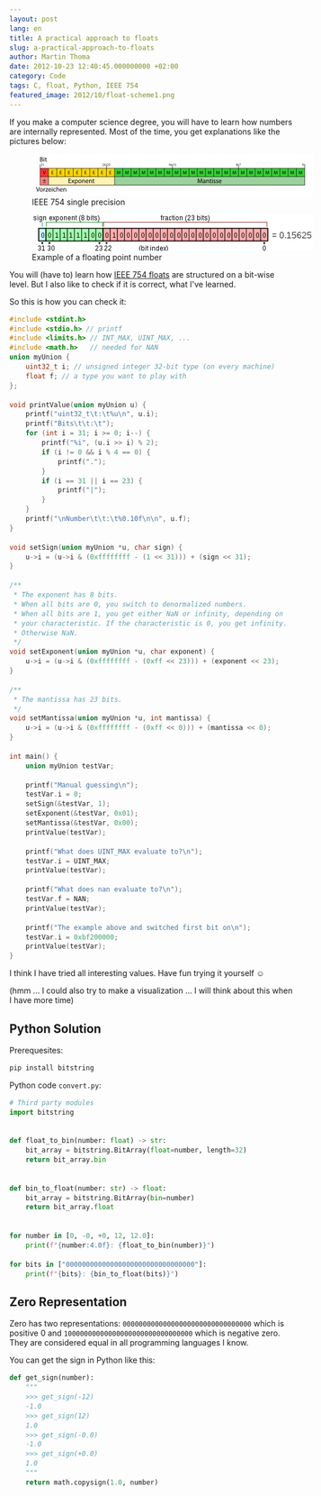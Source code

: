 ```yaml
---
layout: post
lang: en
title: A practical approach to floats
slug: a-practical-approach-to-floats
author: Martin Thoma
date: 2012-10-23 12:40:45.000000000 +02:00
category: Code
tags: C, float, Python, IEEE 754
featured_image: 2012/10/float-scheme1.png
---
```

If you make a computer science degree, you will have to learn how numbers are internally represented. Most of the time, you get explanations like the pictures below:

<figure class="aligncenter">
            <a href="../images/2012/10/IEEE_754_single_precision.png"><img src="../images/2012/10/IEEE_754_single_precision.png" alt="IEEE 754 single precision" style="max-width:500px;max-height:74px" class="size-full wp-image-47381"/></a>
            <figcaption class="text-center">IEEE 754 single precision</figcaption>
        </figure>

<figure class="aligncenter">
            <a href="../images/2012/10/float-scheme.png"><img src="../images/2012/10/float-scheme.png" alt="Example of a floating point number" style="max-width:500px;max-height:64px" class="size-full wp-image-47361"/></a>
            <figcaption class="text-center">Example of a floating point number</figcaption>
        </figure>

You will (have to) learn how <a href="http://en.wikipedia.org/wiki/IEEE_floating_point">IEEE 754 floats</a> are structured on a bit-wise level. But I also like to check if it is correct, what I've learned.

So this is how you can check it:
```c
#include <stdint.h>
#include <stdio.h> // printf
#include <limits.h> // INT_MAX, UINT_MAX, ...
#include <math.h>   // needed for NAN
union myUnion {
	uint32_t i; // unsigned integer 32-bit type (on every machine)
	float f; // a type you want to play with
};

void printValue(union myUnion u) {
	printf("uint32_t\t:\t%u\n", u.i);
	printf("Bits\t\t:\t");
	for (int i = 31; i >= 0; i--) {
		printf("%i", (u.i >> i) % 2);
		if (i != 0 && i % 4 == 0) {
			printf(".");
		}
		if (i == 31 || i == 23) {
			printf("|");
		}
	}
	printf("\nNumber\t\t:\t%0.10f\n\n", u.f);
}

void setSign(union myUnion *u, char sign) {
	u->i = (u->i & (0xffffffff - (1 << 31))) + (sign << 31);
}

/**
 * The exponent has 8 bits.
 * When all bits are 0, you switch to denormalized numbers.
 * When all bits are 1, you get either NaN or infinity, depending on
 * your characteristic. If the characteristic is 0, you get infinity.
 * Otherwise NaN.
 */
void setExponent(union myUnion *u, char exponent) {
	u->i = (u->i & (0xffffffff - (0xff << 23))) + (exponent << 23);
}

/**
 * The mantissa has 23 bits.
 */
void setMantissa(union myUnion *u, int mantissa) {
	u->i = (u->i & (0xffffffff - (0xff << 0))) + (mantissa << 0);
}

int main() {
	union myUnion testVar;

	printf("Manual guessing\n");
	testVar.i = 0;
	setSign(&testVar, 1);
	setExponent(&testVar, 0x01);
	setMantissa(&testVar, 0x00);
	printValue(testVar);

	printf("What does UINT_MAX evaluate to?\n");
	testVar.i = UINT_MAX;
	printValue(testVar);

	printf("What does nan evaluate to?\n");
	testVar.f = NAN;
	printValue(testVar);

	printf("The example above and switched first bit on\n");
    testVar.i = 0xbf200000;
	printValue(testVar);
}
```

I think I have tried all interesting values. Have fun trying it yourself ☺

(hmm ... I could also try to make a visualization ... I will think about this when I have more time)


## Python Solution

Prerequesites:

```bash
pip install bitstring
```

Python code `convert.py`:

```python
# Third party modules
import bitstring


def float_to_bin(number: float) -> str:
    bit_array = bitstring.BitArray(float=number, length=32)
    return bit_array.bin


def bin_to_float(number: str) -> float:
    bit_array = bitstring.BitArray(bin=number)
    return bit_array.float


for number in [0, -0, +0, 12, 12.0]:
    print(f"{number:4.0f}: {float_to_bin(number)}")

for bits in ["00000000000000000000000000000000"]:
    print(f"{bits}: {bin_to_float(bits)}")
```


## Zero Representation

Zero has two representations: `00000000000000000000000000000000` which is
positive 0 and `10000000000000000000000000000000` which is negative zero. They
are considered equal in all programming languages I know.

You can get the sign in Python like this:

```python
def get_sign(number):
    """
    >>> get_sign(-12)
    -1.0
    >>> get_sign(12)
    1.0
    >>> get_sign(-0.0)
    -1.0
    >>> get_sign(+0.0)
    1.0
    """
    return math.copysign(1.0, number)
```
